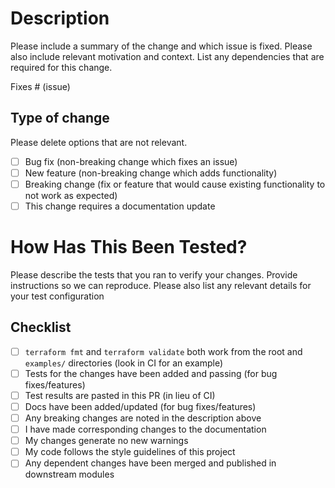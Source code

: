# Description

Please include a summary of the change and which issue is fixed. Please also include relevant motivation and context. List any dependencies that are required for this change.

Fixes # (issue)

## Type of change

Please delete options that are not relevant.

- [ ] Bug fix (non-breaking change which fixes an issue)
- [ ] New feature (non-breaking change which adds functionality)
- [ ] Breaking change (fix or feature that would cause existing functionality to not work as expected)
- [ ] This change requires a documentation update

# How Has This Been Tested?

Please describe the tests that you ran to verify your changes. Provide instructions so we can reproduce. Please also list any relevant details for your test configuration

## Checklist

- [ ] `terraform fmt` and `terraform validate` both work from the root and `examples/` directories (look in CI for an example)
- [ ] Tests for the changes have been added and passing (for bug fixes/features)
- [ ] Test results are pasted in this PR (in lieu of CI)
- [ ] Docs have been added/updated (for bug fixes/features)
- [ ] Any breaking changes are noted in the description above
- [ ] I have made corresponding changes to the documentation
- [ ] My changes generate no new warnings
- [ ] My code follows the style guidelines of this project
- [ ] Any dependent changes have been merged and published in downstream modules